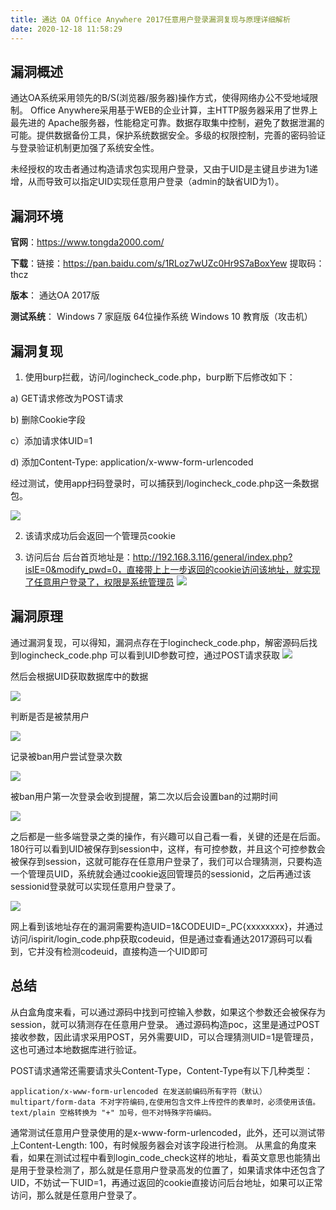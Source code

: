 ```yaml
---
title: 通达 OA Office Anywhere 2017任意用户登录漏洞复现与原理详细解析
date: 2020-12-18 11:58:29
---
```

## 漏洞概述
通达OA系统采用领先的B/S(浏览器/服务器)操作方式，使得网络办公不受地域限制。
Office Anywhere采用基于WEB的企业计算，主HTTP服务器采用了世界上最先进的
Apache服务器，性能稳定可靠。数据存取集中控制，避免了数据泄漏的可能。提供数据备份工具，保护系统数据安全。多级的权限控制，完善的密码验证与登录验证机制更加强了系统安全性。

未经授权的攻击者通过构造请求包实现用户登录，又由于UID是主键且步进为1递增，从而导致可以指定UID实现任意用户登录（admin的缺省UID为1）。

## 漏洞环境
**官网**：https://www.tongda2000.com/

**下载**：链接：https://pan.baidu.com/s/1RLoz7wUZc0Hr9S7aBoxYew  提取码：thcz 

**版本**：
通达OA 2017版

**测试系统**：
Windows 7 家庭版 64位操作系统
Windows 10 教育版（攻击机）

## 漏洞复现

1. 使用burp拦截，访问/logincheck_code.php，burp断下后修改如下：

  a) GET请求修改为POST请求

  b) 删除Cookie字段

  c）添加请求体UID=1

  d) 添加Content-Type: application/x-www-form-urlencoded

经过测试，使用app扫码登录时，可以捕获到/logincheck_code.php这一条数据包。

  ![](https://gitee.com/tutucoo/images/raw/master/uPic/20201218222452591_18400.png)

2. 该请求成功后会返回一个管理员cookie

3. 访问后台
     后台首页地址是：http://192.168.3.116/general/index.php?isIE=0&modify_pwd=0，直接带上上一步返回的cookie访问该地址，就实现了任意用户登录了，权限是系统管理员
       ![](https://gitee.com/tutucoo/images/raw/master/uPic/20201218223410777_1046.png)
## 漏洞原理
通过漏洞复现，可以得知，漏洞点存在于logincheck_code.php，解密源码后找到logincheck_code.php
可以看到UID参数可控，通过POST请求获取
![](https://gitee.com/tutucoo/images/raw/master/uPic/20201218211816972_32338.png)

然后会根据UID获取数据库中的数据

![](https://gitee.com/tutucoo/images/raw/master/uPic/20201218223521831_25668.png)

判断是否是被禁用户

![](https://gitee.com/tutucoo/images/raw/master/uPic/20201218223619974_23797.png)

记录被ban用户尝试登录次数

![](https://gitee.com/tutucoo/images/raw/master/uPic/20201218223825516_24615.png)

被ban用户第一次登录会收到提醒，第二次以后会设置ban的过期时间

![](https://gitee.com/tutucoo/images/raw/master/uPic/20201218224021687_9206.png)

之后都是一些多端登录之类的操作，有兴趣可以自己看一看，关键的还是在后面。
180行可以看到UID被保存到session中，这样，有可控参数，并且这个可控参数会被保存到session，这就可能存在任意用户登录了，我们可以合理猜测，只要构造一个管理员UID，系统就会通过cookie返回管理员的sessionid，之后再通过该sessionid登录就可以实现任意用户登录了。

![](https://gitee.com/tutucoo/images/raw/master/uPic/20201218212335531_14646.png)

网上看到该地址存在的漏洞需要构造UID=1&CODEUID=_PC{xxxxxxxx}，并通过访问/ispirit/login_code.php获取codeuid，但是通过查看通达2017源码可以看到，它并没有检测codeuid，直接构造一个UID即可



## 总结
从白盒角度来看，可以通过源码中找到可控输入参数，如果这个参数还会被保存为session，就可以猜测存在任意用户登录。
通过源码构造poc，这里是通过POST接收参数，因此请求采用POST，另外需要UID，可以合理猜测UID=1是管理员，这也可通过本地数据库进行验证。

POST请求通常还需要请求头Content-Type，Content-Type有以下几种类型：

```
application/x-www-form-urlencoded 在发送前编码所有字符（默认）
multipart/form-data 不对字符编码,在使用包含文件上传控件的表单时，必须使用该值。
text/plain 空格转换为 "+" 加号，但不对特殊字符编码。
```
通常测试任意用户登录使用的是x-www-form-urlencoded，此外，还可以测试带上Content-Length: 100，有时候服务器会对该字段进行检测。
从黑盒的角度来看，如果在测试过程中看到login_code_check这样的地址，看英文意思也能猜出是用于登录检测了，那么就是任意用户登录高发的位置了，如果请求体中还包含了UID，不妨试一下UID=1，再通过返回的cookie直接访问后台地址，如果可以正常访问，那么就是任意用户登录了。




